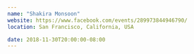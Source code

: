 ```yaml
---
name: "Shakira Monsoon"
website: https://www.facebook.com/events/289973844946790/
location: San Francisco, California, USA

date: 2018-11-30T20:00:00-08:00
---
```

